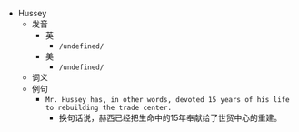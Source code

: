 - Hussey
  - 发音
    - 英
      - `/undefined/`
    - 美
      - `/undefined/`
  - 词义
  - 例句
    - `Mr. Hussey has, in other words, devoted 15 years of his life to rebuilding the trade center.`
      - 换句话说，赫西已经把生命中的15年奉献给了世贸中心的重建。

